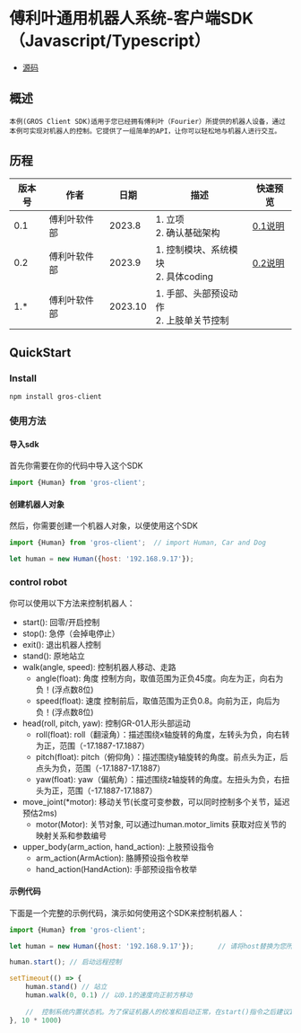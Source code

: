 # 傅利叶通用机器人系统-客户端SDK（Javascript/Typescript）

* [源码](https://github.com/FFTAI/gros_client_js.git)

## 概述
    本例(GROS Client SDK)适用于您已经拥有傅利叶（Fourier）所提供的机器人设备，通过本例可实现对机器人的控制。它提供了一组简单的API，让你可以轻松地与机器人进行交互。

## 历程

| 版本号 | 作者     | 日期     | 描述                           | 快速预览                                       |
|-----|--------|--------|------------------------------|--------------------------------------------|
| 0.1 | 傅利叶软件部 | 2023.8 | 1. 立项<br/>2. 确认基础架构          | [0.1说明](https://fftai.github.io/v0.1.html) |
| 0.2 | 傅利叶软件部 | 2023.9 | 1. 控制模块、系统模块<br/>2. 具体coding | [0.2说明](https://fftai.github.io/v0.2.html) |
| 1.* | 傅利叶软件部 | 2023.10 | 1. 手部、头部预设动作<br/>2. 上肢单关节控制  |  |

## QuickStart

### Install

```shell
npm install gros-client
```

### 使用方法
#### 导入sdk
首先你需要在你的代码中导入这个SDK

```javascript
import {Human} from 'gros-client';   
```
#### 创建机器人对象
然后，你需要创建一个机器人对象，以便使用这个SDK

```javascript
import {Human} from 'gros-client';  // import Human, Car and Dog

let human = new Human({host: '192.168.9.17'});
```

### control robot
你可以使用以下方法来控制机器人：

- start(): 回零/开启控制
- stop(): 急停（会掉电停止）
- exit(): 退出机器人控制
- stand(): 原地站立
- walk(angle, speed): 控制机器人移动、走路
  - angle(float): 角度 控制方向，取值范围为正负45度。向左为正，向右为负！(浮点数8位)
  - speed(float): 速度 控制前后，取值范围为正负0.8。向前为正，向后为负！(浮点数8位)
- head(roll, pitch, yaw): 控制GR-01人形头部运动
  - roll(float): roll（翻滚角）：描述围绕x轴旋转的角度，左转头为负，向右转为正，范围（-17.1887-17.1887）
  - pitch(float): pitch（俯仰角）：描述围绕y轴旋转的角度。前点头为正，后点头为负，范围（-17.1887-17.1887）
  - yaw(float): yaw（偏航角）：描述围绕z轴旋转的角度。左扭头为负，右扭头为正，范围（-17.1887-17.1887）
- move_joint(*motor): 移动关节(长度可变参数，可以同时控制多个关节，延迟预估2ms)
  - motor(Motor): 关节对象, 可以通过human.motor_limits 获取对应关节的映射关系和参数编号
- upper_body(arm_action, hand_action): 上肢预设指令
  - arm_action(ArmAction): 胳膊预设指令枚举
  - hand_action(HandAction): 手部预设指令枚举

#### 示例代码
下面是一个完整的示例代码，演示如何使用这个SDK来控制机器人：

```javascript
import {Human} from 'gros-client';  

let human = new Human({host: '192.168.9.17'});      // 请将host替换为您所拥有设备的ip

human.start(); // 启动远程控制

setTimeout(() => {
    human.stand() // 站立
    human.walk(0, 0.1) // 以0.1的速度向正前方移动
    
    //  控制系统内置状态机。为了保证机器人的校准和启动正常，在start()指令之后建议10s再执行后续指令
}, 10 * 1000)
```
